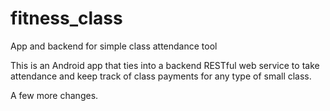 # fitness_class
App and backend for simple class attendance tool

This is an Android app that ties into a backend RESTful web service to take attendance and keep track 
of class payments for any type of small class.

A few more changes.
